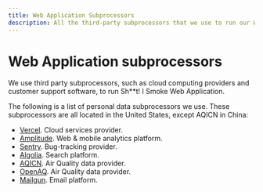 ```yaml
---
title: Web Application Subprocessors
description: All the third-party subprocessors that we use to run our Web Application.
---
```


# Web Application subprocessors

We use third party subprocessors, such as cloud computing providers and customer support software, to run Sh\*\*t! I Smoke Web Application.

The following is a list of personal data subprocessors we use. These subprocessors are all located in the United States, except AQICN in China:

- [Vercel](https://vercel.com/legal/privacy-policy). Cloud services provider.
- [Amplitude](https://amplitude.com/privacy). Web & mobile analytics platform.
- [Sentry](https://sentry.io/privacy/). Bug-tracking provider.
- [Algolia](https://www.algolia.com/policies/privacy/). Search platform.
- [AQICN](https://aqicn.org/privacy). Air Quality data provider.
- [OpenAQ](https://openaq.org). Air Quality data provider.
- [Mailgun](https://www.mailgun.com/privacy-policy/). Email platform.
